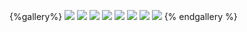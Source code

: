 {%gallery%}
![](https://alyx111.oss-cn-shenzhen.aliyuncs.com/travel/nanchuan/Nanchuan-2023-01-04-(10).jpg)
![](https://alyx111.oss-cn-shenzhen.aliyuncs.com/travel/nanchuan/Nanchuan-2023-01-04-(13).jpg)
![](https://alyx111.oss-cn-shenzhen.aliyuncs.com/travel/nanchuan/Nanchuan-2023-01-04-(4).jpg)
![](https://alyx111.oss-cn-shenzhen.aliyuncs.com/travel/nanchuan/Nanchuan-2023-01-04-(5).jpg)
![](https://alyx111.oss-cn-shenzhen.aliyuncs.com/travel/nanchuan/Nanchuan-2023-01-04-(6).jpg)
![](https://alyx111.oss-cn-shenzhen.aliyuncs.com/travel/nanchuan/Nanchuan-2023-01-04-(7).jpg)
![](https://alyx111.oss-cn-shenzhen.aliyuncs.com/travel/nanchuan/Nanchuan-2023-01-04-(8).jpg)
![](https://alyx111.oss-cn-shenzhen.aliyuncs.com/travel/nanchuan/Nanchuan-2023-01-04-(9).jpg)
{% endgallery %}